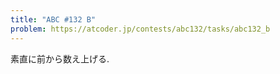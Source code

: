 ```yaml
---
title: "ABC #132 B"
problem: https://atcoder.jp/contests/abc132/tasks/abc132_b
---
```

素直に前から数え上げる.

